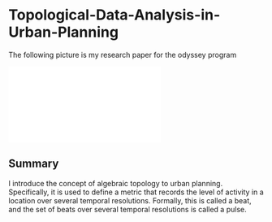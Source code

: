 # Topological-Data-Analysis-in-Urban-Planning

The following picture is my research paper for the odyssey program

![alt text](Topological-Data-Analysis-Poster.pdf)

## Summary
I introduce the concept of algebraic topology to urban planning. Specifically, it is used to define a metric that records the level of activity in a location over several temporal resolutions. Formally, this is called a beat, and the set of beats over several temporal resolutions is called a pulse.
